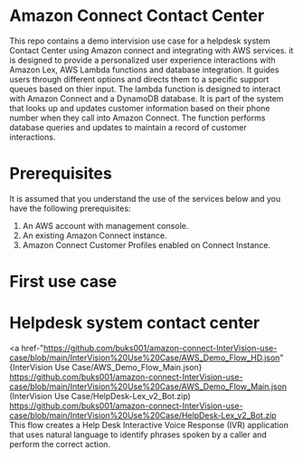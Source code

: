# Amazon Connect Contact Center
This repo contains a demo intervision use case for a helpdesk system Contact Center using Amazon connect and integrating with AWS services. it is designed to provide a personalized user experience interactions with Amazon Lex, AWS Lambda functions and database integration.
It guides users through different options and directs them to a specific support queues based on thier input. The lambda function is designed to interact with Amazon Connect and a DynamoDB database. It is part of the system that looks up and updates customer information based on their phone number when they call into Amazon Connect. The function performs database queries and updates to maintain a record of customer interactions.
 

# Prerequisites
It is assumed that you understand the use of the services below and you have the following prerequisites:

1. An AWS account with management console.
2. An existing Amazon Connect instance.
3. Amazon Connect Customer Profiles enabled on Connect Instance.

# First use case 
# Helpdesk system contact center 
<a href-"https://github.com/buks001/amazon-connect-InterVision-use-case/blob/main/InterVision%20Use%20Case/AWS_Demo_Flow_HD.json"
{InterVision Use Case/AWS_Demo_Flow_Main.json} https://github.com/buks001/amazon-connect-InterVision-use-case/blob/main/InterVision%20Use%20Case/AWS_Demo_Flow_Main.json
(InterVision Use Case/HelpDesk-Lex_v2_Bot.zip) https://github.com/buks001/amazon-connect-InterVision-use-case/blob/main/InterVision%20Use%20Case/HelpDesk-Lex_v2_Bot.zip
This flow creates a Help Desk Interactive Voice Response (IVR) application that uses natural language to identify phrases spoken by a caller and perform the correct action.


